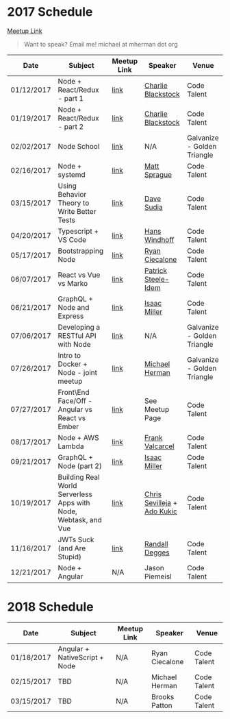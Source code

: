 # 2017 Schedule

[Meetup Link](http://www.meetup.com/Node-js-Denver-Boulder/)

> Want to speak? Email me! michael at mherman dot org

| Date       | Subject              | Meetup Link                                                             | Speaker                                                             | Venue                       |
|------------|----------------------|-------------------------------------------------------------------------|---------------------------------------------------------------------|-----------------------------|
| 01/12/2017 | Node + React/Redux - part 1   | [link](https://www.meetup.com/Node-js-Denver-Boulder/events/235986370/) | [Charlie Blackstock](https://www.linkedin.com/in/charlieblackstock) | Code Talent                 |
| 01/19/2017 | Node + React/Redux - part 2  | [link](https://www.meetup.com/Node-js-Denver-Boulder/events/236755327/) | [Charlie Blackstock](https://www.linkedin.com/in/charlieblackstock) | Code Talent                 |
| 02/02/2017 | Node School          |  [link](https://www.meetup.com/Node-js-Denver-Boulder/events/237138008/) |       N/A                                                                                                                              | Galvanize - Golden Triangle |
| 02/16/2017 | Node + systemd       | [link](https://www.meetup.com/Node-js-Denver-Boulder/events/237431611/)                                                                     | [Matt Sprague](https://www.linkedin.com/in/mesprague)                                                        | Code Talent                 |
| 03/15/2017 | Using Behavior Theory to Write Better Tests     | [link](https://www.meetup.com/Node-js-Denver-Boulder/events/238220317/)                                                                     | [Dave Sudia](https://www.linkedin.com/in/davidsudia/)                                                          | Code Talent                 |
| 04/20/2017 | Typescript + VS Code | [link](https://www.meetup.com/Node-js-Denver-Boulder/events/238963894/)                                                                     | [Hans Windhoff](https://www.linkedin.com/in/hans-windhoff-39956417/)                                                       | Code Talent                 |
| 05/17/2017 | Bootstrapping Node   | [link](https://www.meetup.com/Node-js-Denver-Boulder/events/239703553/)                                                                     | [Ryan Ciecalone](https://www.linkedin.com/in/ryanciecalone/)                                                      | Code Talent                 |
| 06/07/2017 | React vs Vue vs Marko | [link](https://www.meetup.com/Node-js-Denver-Boulder/events/240076091/)                                                                     | [Patrick Steele-Idem](https://www.linkedin.com/in/patrickidem/)  | Code Talent                 |
| 06/21/2017 | GraphQL + Node and Express                    | [link](https://www.meetup.com/Node-js-Denver-Boulder/events/240482998/)                                                                     | [Isaac Miller](https://www.linkedin.com/in/isaacmillercodes/)                                                        | Code Talent                 |
| 07/06/2017 | Developing a RESTful API with Node          | [link](https://www.meetup.com/Node-js-Denver-Boulder/events/241090116/)                                                                     | N/A                                                                 | Galvanize - Golden Triangle |
| 07/26/2017 | Intro to Docker + Node - joint meetup          | [link](https://www.meetup.com/Node-js-Denver-Boulder/events/241877436/)                                                                     | [Michael Herman](https://www.linkedin.com/in/michael-herman-004a943b/)                                                                 | Galvanize - Golden Triangle |
| 07/27/2017 | Front\End Face/Off - Angular vs React vs Ember         | [link](https://www.meetup.com/Node-js-Denver-Boulder/events/241178337/)                                                                                                          | See Meetup Page                                                                 | Code Talent |
| 08/17/2017 | Node + AWS Lambda          | [link](https://www.meetup.com/Node-js-Denver-Boulder/events/242307611/)                                                                     | [Frank Valcarcel](https://www.linkedin.com/in/fvalcarcel/)                                                                 | Code Talent |
| 09/21/2017 | GraphQL + Node (part 2)                    | [link](https://www.meetup.com/Node-js-Denver-Boulder/events/243121828/)                                                                     | [Isaac Miller](https://www.linkedin.com/in/isaacmillercodes/)                                                        | Code Talent                 |
| 10/19/2017 | Building Real World Serverless Apps with Node, Webtask, and Vue          | [link](https://www.meetup.com/Node-js-Denver-Boulder/events/243648316/)	                                                                     | [Chris Sevilleja](https://www.linkedin.com/in/sevilayha/) + [Ado Kukic](https://www.linkedin.com/in/kukicado)                                                                 | Code Talent |
| 11/16/2017 | JWTs Suck (and Are Stupid)          | [link](https://www.meetup.com/Node-js-Denver-Boulder/events/244497253/)                                                                     | [Randall Degges](https://www.linkedin.com/in/rdegges)                                                                 | Code Talent         |
| 12/21/2017 | Node + Angular          | N/A                                                                     | Jason Piemeisl                                                                 | Code Talent         |

# 2018 Schedule

| Date       | Subject              | Meetup Link                                                             | Speaker                                                             | Venue                       |
|------------|----------------------|-------------------------------------------------------------------------|---------------------------------------------------------------------|-----------------------------|
| 01/18/2017 | Angular + NativeScript + Node   | N/A | Ryan Ciecalone | Code Talent                 |
| 02/15/2017 | TBD  | N/A | Michael Herman | Code Talent                 |
| 03/15/2017 | TBD  | N/A | Brooks Patton | Code Talent                 |
